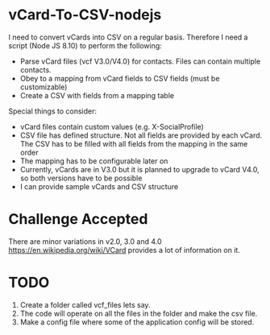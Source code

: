 # vCard-To-CSV-nodejs

I need to convert vCards into CSV on a regular basis. Therefore I need a script (Node JS 8.10) to perform the following:

- Parse vCard files (vcf V3.0/V4.0) for contacts. Files can contain multiple contacts.
- Obey to a mapping from vCard fields to CSV fields (must be customizable)
- Create a CSV with fields from a mapping table

Special things to consider:

- vCard files contain custom values (e.g. X-SocialProfile)
- CSV file has defined structure. Not all fields are provided by each vCard. The CSV has to be filled with all fields from the mapping in the same order
- The mapping has to be configurable later on
- Currently, vCards are in V3.0 but it is planned to upgrade to vCard V4.0, so both versions have to be possible
- I can provide sample vCards and CSV structure

# Challenge Accepted

There are minor variations in v2.0, 3.0 and 4.0
https://en.wikipedia.org/wiki/VCard provides a lot of information on it.

# TODO

1. Create a folder called vcf_files lets say.
2. The code will operate on all the files in the folder and make the csv file.
3. Make a config file where some of the application config will be stored.
